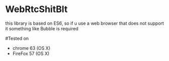 # WebRtcShitBlt

this library is based on ES6, so if u use a web browser that does not support it something like Bubble is required

#Tested on
* chrome 63 (OS X)
* FireFox 57 (OS X)
